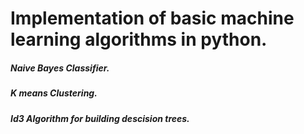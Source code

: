 # Implementation of basic machine learning algorithms in python.

##### Naive Bayes Classifier.
##### K means Clustering.
##### Id3 Algorithm for building descision trees.
